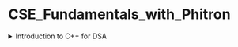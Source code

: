 # CSE_Fundamentals_with_Phitron
<details><summary>Introduction to C++ for DSA</summary><blockquote>
  <details><summary>1-4 Setprecision in C++</summary><blockquote>
    Since a format specifier does not exist in C++, how can we set precision in a float value? For instance, If we want to shrink 2.568741 to 2.57, how can we do it?
    The method is as follows-
      
    float a;
    cin >> a;
    cout << fixed << setprecision(2) << a;
    
  </blockquote></details>
  <details><summary>1-6 min() and max() Built-in function in C++</summary><blockquote>
   In C++, the min() and max() functions can be used to find the minimum and maximum values between two or more variables. Here are two example usages:
    
   **For Two Numbers:**
    
    int minimumValue = min(a, b);
    int maximumValue = max(a, b);
   
   **For More Than Two Numbers:**
    
    int minimumValue = min({a, b, c});
    int maximumValue = max({a, b, c});
    
   Time Complexity - O(1)
  </blockquote></details>
    
  <details><summary>1-7 swap() Built-in Function in C++</summary><blockquote>
    The swap() function in C++ is used to exchange the values of two variables.
    Syntax-
      
    swap(a, b);
    
  </blockquote></details>
  <details><summary>1-8 String Input and Output in C++</summary><blockquote>
    cin object reads input until the next whitespace character (e.g., space, tab, or newline). To read an entire line of input, we can use getline()
    
   **Syntax 1-**
    
    char S[100];
    cin.getline(S, 100);
    
   **Syntax 2-**
    
    string S;
    getline(cin, S);
    
   It's important to note that getline() reads input until a newline character is encountered, but it discards the newline character itself. If you need to process the newline character, you can use ***cin.ignore()*** or handle it separately.
      
    
    
  </blockquote></details>
    

  
</blockquote></details>
